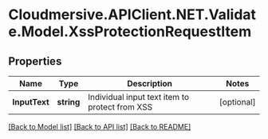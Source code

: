 # Cloudmersive.APIClient.NET.Validate.Model.XssProtectionRequestItem
## Properties

Name | Type | Description | Notes
------------ | ------------- | ------------- | -------------
**InputText** | **string** | Individual input text item to protect from XSS | [optional] 

[[Back to Model list]](../README.md#documentation-for-models) [[Back to API list]](../README.md#documentation-for-api-endpoints) [[Back to README]](../README.md)

